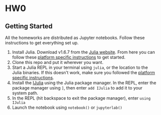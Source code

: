 # HW0

## Getting Started
All the homeworks are distributed as Jupyter notebooks. Follow these instructions to get everything set up.

1. Install Julia. Download v1.6.7 from the [Julia website](https://julialang.org/downloads/#long_term_support_release). From here you can follow these [platform specific instructions](https://julialang.org/downloads/platform/) to get started. 
2. Clone this repo and put it wherever you want.
2. Start a Julia REPL in your terminal using `julia`, or the location to the Julia binaries.  If this doesn't work, make sure you followed the [platform specific instructions](https://julialang.org/downloads/platform/).
3. Install the [IJulia](https://github.com/JuliaLang/IJulia.jl) using the Julia package manager. In the REPL, enter the package manager using `]`, then enter `add IJulia` to add it to your system path.
4. In the REPL (hit backspace to exit the package manager), enter `using IJulia`
5. Launch the notebook using `notebook()` or `jupyterlab()`
